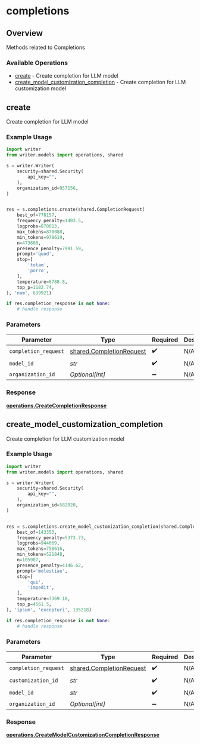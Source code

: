 # completions

## Overview

Methods related to Completions

### Available Operations

* [create](#create) - Create completion for LLM model
* [create_model_customization_completion](#create_model_customization_completion) - Create completion for LLM customization model

## create

Create completion for LLM model

### Example Usage

```python
import writer
from writer.models import operations, shared

s = writer.Writer(
    security=shared.Security(
        api_key="",
    ),
    organization_id=957156,
)


res = s.completions.create(shared.CompletionRequest(
    best_of=778157,
    frequency_penalty=1403.5,
    logprobs=870013,
    max_tokens=870088,
    min_tokens=978619,
    n=473608,
    presence_penalty=7991.59,
    prompt='quod',
    stop=[
        'totam',
        'porro',
    ],
    temperature=6788.8,
    top_p=1182.74,
), 'nam', 639921)

if res.completion_response is not None:
    # handle response
```

### Parameters

| Parameter                                                            | Type                                                                 | Required                                                             | Description                                                          |
| -------------------------------------------------------------------- | -------------------------------------------------------------------- | -------------------------------------------------------------------- | -------------------------------------------------------------------- |
| `completion_request`                                                 | [shared.CompletionRequest](../../models/shared/completionrequest.md) | :heavy_check_mark:                                                   | N/A                                                                  |
| `model_id`                                                           | *str*                                                                | :heavy_check_mark:                                                   | N/A                                                                  |
| `organization_id`                                                    | *Optional[int]*                                                      | :heavy_minus_sign:                                                   | N/A                                                                  |


### Response

**[operations.CreateCompletionResponse](../../models/operations/createcompletionresponse.md)**


## create_model_customization_completion

Create completion for LLM customization model

### Example Usage

```python
import writer
from writer.models import operations, shared

s = writer.Writer(
    security=shared.Security(
        api_key="",
    ),
    organization_id=582020,
)


res = s.completions.create_model_customization_completion(shared.CompletionRequest(
    best_of=143353,
    frequency_penalty=5373.73,
    logprobs=944669,
    max_tokens=758616,
    min_tokens=521848,
    n=105907,
    presence_penalty=4146.62,
    prompt='molestiae',
    stop=[
        'qui',
        'impedit',
    ],
    temperature=7369.18,
    top_p=4561.5,
), 'ipsum', 'excepturi', 135218)

if res.completion_response is not None:
    # handle response
```

### Parameters

| Parameter                                                            | Type                                                                 | Required                                                             | Description                                                          |
| -------------------------------------------------------------------- | -------------------------------------------------------------------- | -------------------------------------------------------------------- | -------------------------------------------------------------------- |
| `completion_request`                                                 | [shared.CompletionRequest](../../models/shared/completionrequest.md) | :heavy_check_mark:                                                   | N/A                                                                  |
| `customization_id`                                                   | *str*                                                                | :heavy_check_mark:                                                   | N/A                                                                  |
| `model_id`                                                           | *str*                                                                | :heavy_check_mark:                                                   | N/A                                                                  |
| `organization_id`                                                    | *Optional[int]*                                                      | :heavy_minus_sign:                                                   | N/A                                                                  |


### Response

**[operations.CreateModelCustomizationCompletionResponse](../../models/operations/createmodelcustomizationcompletionresponse.md)**

